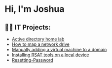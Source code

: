 <h1>Hi, I'm Joshua
<h2>👨‍💻 IT Projects:</h2>

- [Active directory home lab](https://github.com/Jmtechh/ActiveDirectoryLab/tree/main)
- [How to map a network drive](https://github.com/Jmtechh/How-to-map-a-network-drive)
- [Manually adding a virtual machine to a domain](https://github.com/Jmtechh/Manually-adding-a-virtual-machine-to-a-domain)
- [Installing RSAT tools on a local device](https://github.com/Jmtechh/Installing-RSAT-tools-on-a-local-device)
- [Resetting-Password](https://github.com/Jmtechh/Resetting-Password)
  
  

  




